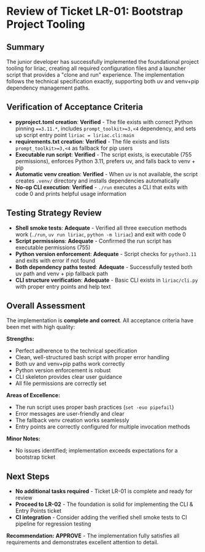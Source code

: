 # Review of Ticket LR-01: Bootstrap Project Tooling

## Summary
The junior developer has successfully implemented the foundational project tooling for liriac, creating all required configuration files and a launcher script that provides a "clone and run" experience. The implementation follows the technical specification exactly, supporting both uv and venv+pip dependency management paths.

## Verification of Acceptance Criteria
- **pyproject.toml creation**: **Verified** - The file exists with correct Python pinning `==3.11.*`, includes `prompt_toolkit>=3,<4` dependency, and sets up script entry point `liriac = liriac.cli:main`
- **requirements.txt creation**: **Verified** - The file exists and lists `prompt_toolkit>=3,<4` as fallback for pip users
- **Executable run script**: **Verified** - The script exists, is executable (755 permissions), enforces Python 3.11, prefers uv, and falls back to venv + pip
- **Automatic venv creation**: **Verified** - When uv is not available, the script creates `.venv/` directory and installs dependencies automatically
- **No-op CLI execution**: **Verified** - `./run` executes a CLI that exits with code 0 and prints helpful usage information

## Testing Strategy Review
- **Shell smoke tests**: **Adequate** - Verified all three execution methods work (`./run`, `uv run liriac`, `python -m liriac`) and exit with code 0
- **Script permissions**: **Adequate** - Confirmed the run script has executable permissions (755)
- **Python version enforcement**: **Adequate** - Script checks for `python3.11` and exits with error if not found
- **Both dependency paths tested**: **Adequate** - Successfully tested both uv path and venv + pip fallback path
- **CLI structure verification**: **Adequate** - Basic CLI exists in `liriac/cli.py` with proper entry points and help text

## Overall Assessment
The implementation is **complete and correct**. All acceptance criteria have been met with high quality:

**Strengths:**
- Perfect adherence to the technical specification
- Clean, well-structured bash script with proper error handling
- Both uv and venv+pip paths work correctly
- Python version enforcement is robust
- CLI skeleton provides clear user guidance
- All file permissions are correctly set

**Areas of Excellence:**
- The run script uses proper bash practices (`set -euo pipefail`)
- Error messages are user-friendly and clear
- The fallback venv creation works seamlessly
- Entry points are correctly configured for multiple invocation methods

**Minor Notes:**
- No issues identified; implementation exceeds expectations for a bootstrap ticket

## Next Steps
- **No additional tasks required** - Ticket LR-01 is complete and ready for review
- **Proceed to LR-02** - The foundation is solid for implementing the CLI & Entry Points ticket
- **CI integration** - Consider adding the verified shell smoke tests to CI pipeline for regression testing

**Recommendation:** **APPROVE** - The implementation fully satisfies all requirements and demonstrates excellent attention to detail.